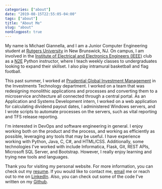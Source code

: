 ```yaml
---
categories: ["about"]
date: "2019-08-15T22:55:05-04:00"
tags: ["about"]
title: "About Me"
slug: "about"
nonblogpost: true
---
```


My name is Michael Giannella, and I am a Junior Computer Engineering student at [Rutgers University][ru] in New Brunswick, NJ. On campus, I am involved in the [Institute of Electrical and Electronics Engineers (IEEE)][ieee] club as a [N2E][n2e] Python instructor, where I teach weekly classes to undergraduates looking to expand their skillset. I also play intramural basketball and flag football.

This past summer, I worked at [Prudential Global Investment Management][pgim] in the Investments Technology department. I worked on a team that was redesigning monolithic applications and processes and converting them to a microservice architecture all connected through a central portal. As an Application and Systems Development intern, I worked on a web application for calculating dividend payout dates, I administered Windows servers, and I wrote scripts to automate processes on the servers, such as vital reporting and TFS release reporting.

I'm interested in DevOps and software engineering in general. I enjoy working both on the product and the process, and working as efficiently as possible, leveraging any tools that may be useful. I have experience working with Python, Java, C, C#, and HTML/CSS. Additionally, some technologies I've worked with include Informatica, Flask, Git, REST APIs, Microsoft SQL Server, and Bootstrap. However, I really enjoy learning and trying new tools and languages. 

Thank you for visiting my personal website. For more information, you can check out my [resume][r]. If you would like to contact me, [email][email] me or reach out to me on [LinkedIn][li]. Also, you can check out some of the code I've written on my [Github][gh].

[r]: /resume.pdf
[pgim]: https://www.pgim.com/
[ieee]: https://ieee.rutgers.edu/
[n2e]: http://n2ecodingclub.rutgers.edu
[ru]: https://www.rutgers.edu
[li]: https://linkedin.com/in/michael-giannella
[gh]: https://github.com/mgiannella
[email]: mailto:contact@michaelgiannella.com
